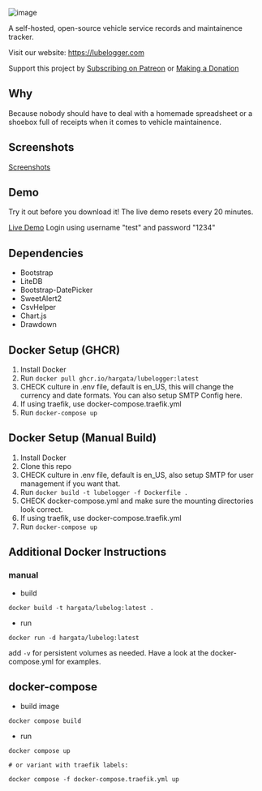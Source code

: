 ![image](https://github.com/hargata/lubelog/assets/155338622/545debcd-d80a-44da-b892-4c652ab0384a)

A self-hosted, open-source vehicle service records and maintainence tracker.

Visit our website: https://lubelogger.com

Support this project by [Subscribing on Patreon](https://patreon.com/LubeLogger) or [Making a Donation](https://buy.stripe.com/aEU9Egc8DdMc9bO144)

## Why
Because nobody should have to deal with a homemade spreadsheet or a shoebox full of receipts when it comes to vehicle maintainence.

## Screenshots
<a href="/docs/screenshots.md">Screenshots</a>

## Demo
Try it out before you download it! The live demo resets every 20 minutes.

[Live Demo](https://demo.lubelogger.com) Login using username "test" and password "1234"

## Dependencies
- Bootstrap
- LiteDB
- Bootstrap-DatePicker
- SweetAlert2
- CsvHelper
- Chart.js
- Drawdown

## Docker Setup (GHCR)
1. Install Docker
2. Run `docker pull ghcr.io/hargata/lubelogger:latest`
3. CHECK culture in .env file, default is en_US, this will change the currency and date formats. You can also setup SMTP Config here.
4. If using traefik, use docker-compose.traefik.yml
5. Run `docker-compose up`

## Docker Setup (Manual Build)
1. Install Docker
2. Clone this repo
3. CHECK culture in .env file, default is en_US, also setup SMTP for user management if you want that.
4. Run `docker build -t lubelogger -f Dockerfile .`
5. CHECK docker-compose.yml and make sure the mounting directories look correct.
6. If using traefik, use docker-compose.traefik.yml
7. Run `docker-compose up`

## Additional Docker Instructions

### manual

- build

```
docker build -t hargata/lubelog:latest .
```

- run

```
docker run -d hargata/lubelog:latest
```

add `-v` for persistent volumes as needed. Have a look at the docker-compose.yml for examples.

## docker-compose

- build image

```
docker compose build
```

- run

```
docker compose up

# or variant with traefik labels:

docker compose -f docker-compose.traefik.yml up
```
